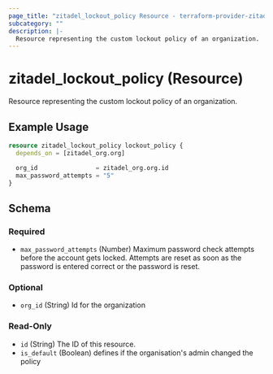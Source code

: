 ```yaml
---
page_title: "zitadel_lockout_policy Resource - terraform-provider-zitadel"
subcategory: ""
description: |-
  Resource representing the custom lockout policy of an organization.
---
```


# zitadel_lockout_policy (Resource)

Resource representing the custom lockout policy of an organization.

## Example Usage

```terraform
resource zitadel_lockout_policy lockout_policy {
  depends_on = [zitadel_org.org]

  org_id                = zitadel_org.org.id
  max_password_attempts = "5"
}
```

<!-- schema generated by tfplugindocs -->
## Schema

### Required

- `max_password_attempts` (Number) Maximum password check attempts before the account gets locked. Attempts are reset as soon as the password is entered correct or the password is reset.

### Optional

- `org_id` (String) Id for the organization

### Read-Only

- `id` (String) The ID of this resource.
- `is_default` (Boolean) defines if the organisation's admin changed the policy